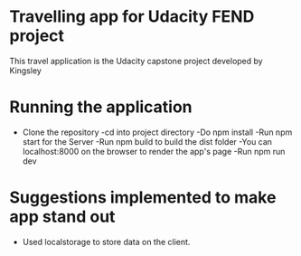 # Travelling app for Udacity FEND project

This travel application is the Udacity capstone project developed by Kingsley

# Running the application

- Clone the repository
  -cd into project directory
  -Do npm install
  -Run npm start for the Server
  -Run npm build to build the dist folder
  -You can localhost:8000 on the browser to render the app's page
  -Run npm run dev

# Suggestions implemented to make app stand out

- Used localstorage to store data on the client.
